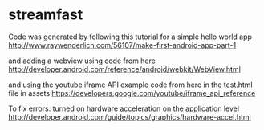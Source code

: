 # streamfast

Code was generated by following this tutorial for a simple hello world app
http://www.raywenderlich.com/56107/make-first-android-app-part-1

and adding a webview using code from here
http://developer.android.com/reference/android/webkit/WebView.html

and using the youtube iframe API example code from here in the test.html file in assets
https://developers.google.com/youtube/iframe_api_reference

To fix errors:
turned on hardware acceleration on the application level
http://developer.android.com/guide/topics/graphics/hardware-accel.html

